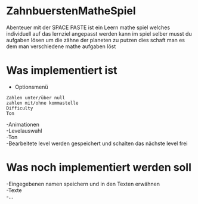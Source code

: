# ZahnbuerstenMatheSpiel

Abenteuer mit der SPACE PASTE ist ein Leern mathe spiel welches individuell auf das lernziel angepasst werden kann im spiel selber musst du aufgaben lösen 
um die zähne der planeten zu putzen dies schaft man es dem man verschiedene mathe aufgaben löst

# __**Was implementiert ist**__

- Optionsmenü
 ```
 Zahlen unter/über null
 zahlen mit/ohne kommastelle
 Difficulty 
 Ton
 ```
 
 -Animationen
 <br>
 -Levelauswahl
  <br>
 -Ton
  <br>
 -Bearbeitete level werden gespeichert und schalten das nächste level frei
  <br>
 
 # **Was noch implementiert werden soll**
 
 -Eingegebenen namen speichern und in den Texten erwähnen
 <br>
 -Texte
 <br>
 -...
